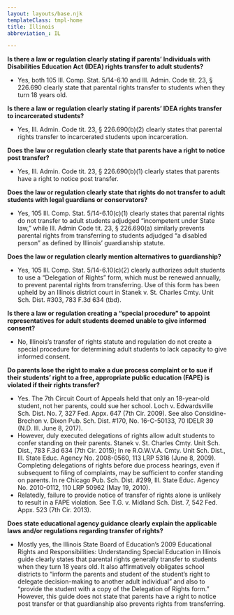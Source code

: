 ```yaml
---
layout: layouts/base.njk
templateClass: tmpl-home
title: Illinois
abbreviation_: IL

---
```

**Is there a law or regulation clearly stating if parents’ Individuals with Disabilities Education Act (IDEA) rights transfer to adult students?**

* Yes, both 105 Ill. Comp. Stat. 5/14-6.10 and Ill. Admin. Code tit. 23, § 226.690 clearly state that parental rights transfer to students when they turn 18 years old.

**Is there a law or regulation clearly stating if parents’ IDEA rights transfer to incarcerated students?**

* Yes, Ill. Admin. Code tit. 23, § 226.690(b)(2) clearly states that parental rights transfer to incarcerated students upon incarceration.

**Does the law or regulation clearly state that parents have a right to notice post transfer?**

* Yes, Ill. Admin. Code tit. 23, § 226.690(b)(1) clearly states that parents have a right to notice post transfer.

**Does the law or regulation clearly state that rights do not transfer to adult students with legal guardians or conservators?**

* Yes, 105 Ill. Comp. Stat. 5/14-6.10(c)(1) clearly states that parental rights do not transfer to adult students adjudged “incompetent under State law,” while Ill. Admin Code tit. 23, § 226.690(a) similarly prevents parental rights from transferring to students adjudged “a disabled person” as defined by Illinois’ guardianship statute.

**Does the law or regulation clearly mention alternatives to guardianship?**

* Yes, 105 Ill. Comp. Stat. 5/14-6.10(c)(2) clearly authorizes adult students to use a “Delegation of Rights” form, which must be renewed annually, to prevent parental rights from transferring. Use of this form has been upheld by an Illinois district court in Stanek v. St. Charles Cmty. Unit Sch. Dist. #303, 783 F.3d 634 (tbd).

**Is there a law or regulation creating a “special procedure”  to appoint representatives for adult students deemed unable to give informed consent?**

* No, Illinois’s transfer of rights statute and regulation do not create a special procedure for determining adult students to lack capacity to give informed consent.

**Do parents lose the right to make a due process complaint or to sue if their students’ right to a free, appropriate public education (FAPE) is violated if their rights transfer?**

* Yes. The 7th Circuit Court of Appeals held that only an 18-year-old student, not her parents, could sue her school. Loch v. Edwardsville Sch. Dist. No. 7, 327 Fed. Appx. 647 (7th Cir. 2009). See also Considine-Brechon v. Dixon Pub. Sch. Dist. #170, No. 16-C-50133, 70 IDELR 39 (N.D. Ill. June 8, 2017).
* However, duly executed delegations of rights allow adult students to confer standing on their parents. Stanek v. St. Charles Cmty. Unit Sch. Dist., 783 F.3d 634 (7th Cir. 2015); In re R.O.W.V.A. Cmty. Unit Sch. Dist., Ill. State Educ. Agency No. 2008-0560, 113 LRP 5316 (June 8, 2009). Completing delegations of rights before due process hearings, even if subsequent to filing of complaints, may be sufficient to confer standing on parents. In re Chicago Pub. Sch. Dist. #299, Ill. State Educ. Agency No. 2010-0112, 110 LRP 50962 (May 19, 2010).
* Relatedly, failure to provide notice of transfer of rights alone is unlikely to result in a FAPE violation. See T.G. v. Midland Sch. Dist. 7, 542 Fed. Appx. 523 (7th Cir. 2013).

**Does state educational agency guidance clearly explain the applicable laws and/or regulations regarding transfer of rights?**

* Mostly yes, the Illinois State Board of Education’s 2009 Educational Rights and Responsibilities: Understanding Special Education in Illinois guide clearly states that parental rights generally transfer to students when they turn 18 years old. It also affirmatively obligates school districts to “inform the parents and student of the student’s right to delegate decision-making to another adult individual” and also to “provide the student with a copy of the Delegation of Rights form.” However, this guide does not state that parents have a right to notice post transfer or that guardianship also prevents rights from transferring.
